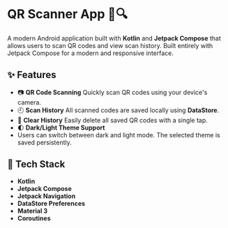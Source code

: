 # QR Scanner App 📱🔍

A modern Android application built with **Kotlin** and **Jetpack Compose** that allows users to scan QR codes and view scan history.
Built entirely with Jetpack Compose for a modern and responsive interface.


## ✨ Features

- 📷 **QR Code Scanning**
  Quickly scan QR codes using your device's camera.
- 🕘 **Scan History**
  All scanned codes are saved locally using **DataStore**.
- 🧹 **Clear History**
  Easily delete all saved QR codes with a single tap.
- 🌓 **Dark/Light Theme Support**
- Users can switch between dark and light mode. The selected theme is saved persistently.
  
## 🧰 Tech Stack

- **Kotlin**
- **Jetpack Compose**
- **Jetpack Navigation**
- **DataStore Preferences**
- **Material 3**
- **Coroutines**
